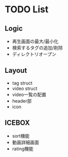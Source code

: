# TODO List

## Logic

- 再生画面の最大/最小化
- 検索するタグの追加/削除
- ディレクトリオープン

## Layout

- tag struct
- video struct
- video一覧の配置
- header部
- icon

## ICEBOX

- sort機能
- 動画詳細画面
- rating機能
